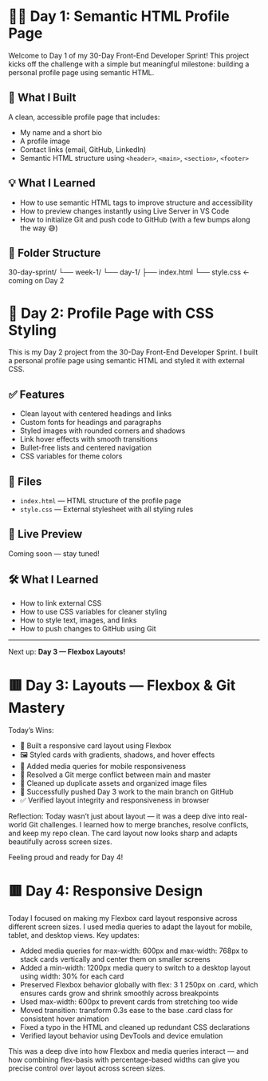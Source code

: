 # 🧑‍💻 Day 1: Semantic HTML Profile Page

Welcome to Day 1 of my 30-Day Front-End Developer Sprint! This project kicks off the challenge with a simple but meaningful milestone: building a personal profile page using semantic HTML.

## 🚀 What I Built

A clean, accessible profile page that includes:
- My name and a short bio
- A profile image
- Contact links (email, GitHub, LinkedIn)
- Semantic HTML structure using `<header>`, `<main>`, `<section>`, `<footer>`

## 💡 What I Learned

- How to use semantic HTML tags to improve structure and accessibility
- How to preview changes instantly using Live Server in VS Code
- How to initialize Git and push code to GitHub (with a few bumps along the way 😅)

## 📁 Folder Structure
30-day-sprint/ └── week-1/ └── day-1/ ├── index.html └── style.css  ← coming on Day 2

# 🎨 Day 2: Profile Page with CSS Styling

This is my Day 2 project from the 30-Day Front-End Developer Sprint. I built a personal profile page using semantic HTML and styled it with external CSS.

## ✅ Features

- Clean layout with centered headings and links
- Custom fonts for headings and paragraphs
- Styled images with rounded corners and shadows
- Link hover effects with smooth transitions
- Bullet-free lists and centered navigation
- CSS variables for theme colors

## 📁 Files

- `index.html` — HTML structure of the profile page
- `style.css` — External stylesheet with all styling rules

## 🚀 Live Preview

Coming soon — stay tuned!

## 🛠️ What I Learned

- How to link external CSS
- How to use CSS variables for cleaner styling
- How to style text, images, and links
- How to push changes to GitHub using Git

---
Next up: **Day 3 — Flexbox Layouts!**

# 🟥 Day 3: Layouts — Flexbox & Git Mastery

Today’s Wins:
- 🎨 Built a responsive card layout using Flexbox
- 🖼️ Styled cards with gradients, shadows, and hover effects
- 📱 Added media queries for mobile responsiveness
- 🔀 Resolved a Git merge conflict between main and master
- 🧹 Cleaned up duplicate assets and organized image files
- 🚀 Successfully pushed Day 3 work to the main branch on GitHub
- ✅ Verified layout integrity and responsiveness in browser

Reflection:
Today wasn’t just about layout — it was a deep dive into real-world Git challenges. I learned how to merge branches, resolve conflicts, and keep my repo clean. The card layout now looks sharp and adapts beautifully across screen sizes. 

Feeling proud and ready for Day 4!

# 🟥 Day 4: Responsive Design

Today I focused on making my Flexbox card layout responsive across different screen sizes. I used media queries to adapt the layout for mobile, tablet, and desktop views.
Key updates:
- Added media queries for max-width: 600px and max-width: 768px to stack cards vertically and center them on smaller screens
- Added a min-width: 1200px media query to switch to a desktop layout using width: 30% for each card
- Preserved Flexbox behavior globally with flex: 3 1 250px on .card, which ensures cards grow and shrink smoothly across breakpoints
- Used max-width: 600px to prevent cards from stretching too wide
- Moved transition: transform 0.3s ease to the base .card class for consistent hover animation
- Fixed a typo in the HTML and cleaned up redundant CSS declarations
- Verified layout behavior using DevTools and device emulation

This was a deep dive into how Flexbox and media queries interact — and how combining flex-basis with percentage-based widths can give you precise control over layout across screen sizes.


